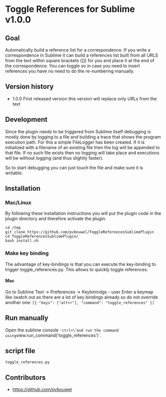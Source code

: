 # Toggle References for Sublime v1.0.0

## Goal
Automatically build a reference list for a correspondence.  If you write a
correspondence in Sublime it can build a references list built from all URLS
from the text within square brackets ([]) for you and place it at
 the end of the correspondence.  You can toggle so in case you need to insert
 references you have no need to do the re-numbering manually.

## Version history
 * 1.0.0 First released version this version will replace only URLs from the text

## Development
Since the plugin needs to be triggered from Sublime itself debugging is mostly
done by logging to a file and building a trace that shows the program execution
path.  For this a simple FileLogger has been created.  If it is initialized with
 a filename of an existing file then the log will be appended to that file.  If
no such file exists then no logging will take place and executions will be
without logging (and thus slightly faster).

So to start debugging you can just touch the file and make sure it is writable.

## Installation

### Mac/Linux
By following these installation instructions you will put the plugin code in the
 plugin directory and therefore activate the plugin.

```
cd /tmp
git clone https://github.com/pvbouwel/ToggleReferencesSublimePlugin
cd ToggleReferencesSublimePlugin/
bash install.sh
```

### Make key binding
The advantage of key-bindings is that you can execute the key-binding to trigger
 toggle_references.py.  This allows to quickly toggle references.

#### Mac
Go to Sublime Text -> Preferences -> Keybinindgs - user
Enter a keymap like (watch out as there are a lot of key bindings already so do
not override another one:
`[{ "keys": ["alt+r"], "command": "toggle_references" }]`

## Run manually
Open the sublime console `'ctrl+\`'` and run the command using
`view.run_command('toggle_references')`.


## script file
`toggle_references.py`


## Contributors
 * https://github.com/pvbouwel



